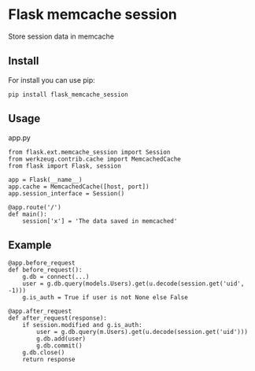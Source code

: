 Flask memcache session
=========================

Store session data in memcache

Install
-------

For install you can use pip:
```
pip install flask_memcache_session
```

Usage
-------

app.py
```
from flask.ext.memcache_session import Session
from werkzeug.contrib.cache import MemcachedCache
from flask import Flask, session

app = Flask(__name__)
app.cache = MemcachedCache([host, port])
app.session_interface = Session()

@app.route('/')
def main():
    session['x'] = 'The data saved in memcached'
```

Example
-------

```
@app.before_request
def before_request():
    g.db = connect(...)
    user = g.db.query(models.Users).get(u.decode(session.get('uid', -1)))
    g.is_auth = True if user is not None else False

@app.after_request
def after_request(response):
    if session.modified and g.is_auth:
        user = g.db.query(m.Users).get(u.decode(session.get('uid')))
        g.db.add(user)
        g.db.commit()
    g.db.close()
    return response
```
